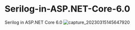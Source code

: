 # Serilog-in-ASP.NET-Core-6.0
Serilog in ASP.NET Core 6.0
![capture_20230315145647920](https://user-images.githubusercontent.com/96746943/225302575-4302ed76-e6b0-4596-b259-005a79f0da6e.jpg)
